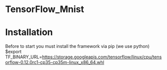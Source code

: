 # TensorFlow_Mnist
# Installation 
Before to start you must install the framework via pip (we use python)
$export TF_BINARY_URL=https://storage.googleapis.com/tensorflow/linux/cpu/tensorflow-0.12.0rc1-cp35-cp35m-linux_x86_64.whl
